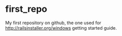 first_repo
==========

My first repository on github, the one used for http://railsinstaller.org/windows getting started guide.